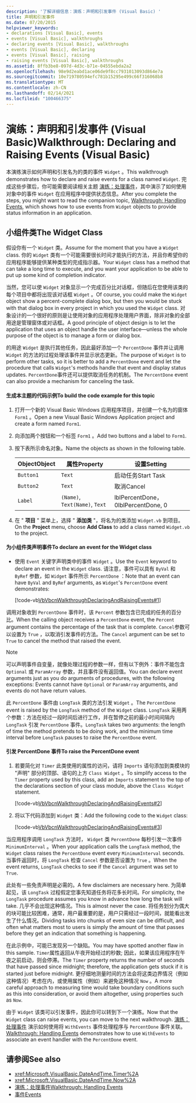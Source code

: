 ```yaml
---
description: '了解详细信息：演练：声明和引发事件 (Visual Basic) '
title: 声明和引发事件
ms.date: 07/20/2015
helpviewer_keywords:
- declarations [Visual Basic], events
- events [Visual Basic], walkthroughs
- declaring events [Visual Basic], walkthroughs
- events [Visual Basic], declaring
- events [Visual Basic], raising
- raising events [Visual Basic], walkthroughs
ms.assetid: 8ffb3be8-097d-4d3c-b71e-04555ebda2a2
ms.openlocfilehash: 98e9d2eabd1ace06de9f8cc7931013093d864e7a
ms.sourcegitcommit: 10e719780594efc781b15295e499c66f316068b8
ms.translationtype: MT
ms.contentlocale: zh-CN
ms.lasthandoff: 02/14/2021
ms.locfileid: "100466375"
---
```

# <a name="walkthrough-declaring-and-raising-events-visual-basic"></a><span data-ttu-id="b9f59-103">演练：声明和引发事件 (Visual Basic)</span><span class="sxs-lookup"><span data-stu-id="b9f59-103">Walkthrough: Declaring and Raising Events (Visual Basic)</span></span>

<span data-ttu-id="b9f59-104">本演练演示如何声明和引发名为的类的事件 `Widget` 。</span><span class="sxs-lookup"><span data-stu-id="b9f59-104">This walkthrough demonstrates how to declare and raise events for a class named `Widget`.</span></span> <span data-ttu-id="b9f59-105">完成这些步骤后，你可能需要阅读相关主题 [演练：处理事件](walkthrough-handling-events.md)，其中演示了如何使用对象中的事件 `Widget` 在应用程序中提供状态信息。</span><span class="sxs-lookup"><span data-stu-id="b9f59-105">After you complete the steps, you might want to read the companion topic, [Walkthrough: Handling Events](walkthrough-handling-events.md), which shows how to use events from `Widget` objects to provide status information in an application.</span></span>  
  
## <a name="the-widget-class"></a><span data-ttu-id="b9f59-106">小组件类</span><span class="sxs-lookup"><span data-stu-id="b9f59-106">The Widget Class</span></span>  

 <span data-ttu-id="b9f59-107">假设你有一个 `Widget` 类。</span><span class="sxs-lookup"><span data-stu-id="b9f59-107">Assume for the moment that you have a `Widget` class.</span></span> <span data-ttu-id="b9f59-108">你的 `Widget` 类有一个可能需要很长时间才能执行的方法，并且你希望你的应用程序能够提供某种类型的完成指示器。</span><span class="sxs-lookup"><span data-stu-id="b9f59-108">Your `Widget` class has a method that can take a long time to execute, and you want your application to be able to put up some kind of completion indicator.</span></span>  
  
 <span data-ttu-id="b9f59-109">当然，您可以使 `Widget` 对象显示一个完成百分比对话框，但随后在您使用该类的每个项目中都将出现该对话框 `Widget` 。</span><span class="sxs-lookup"><span data-stu-id="b9f59-109">Of course, you could make the `Widget` object show a percent-complete dialog box, but then you would be stuck with that dialog box in every project in which you used the `Widget` class.</span></span> <span data-ttu-id="b9f59-110">对象设计的一个很好的原则是让使用对象的应用程序处理用户界面，除非对象的全部用途是管理窗体或对话框。</span><span class="sxs-lookup"><span data-stu-id="b9f59-110">A good principle of object design is to let the application that uses an object handle the user interface—unless the whole purpose of the object is to manage a form or dialog box.</span></span>  
  
 <span data-ttu-id="b9f59-111">的用途 `Widget` 是执行其他任务，因此最好添加一个 `PercentDone` 事件并让调用 `Widget` 的方法的过程处理该事件并显示状态更新。</span><span class="sxs-lookup"><span data-stu-id="b9f59-111">The purpose of `Widget` is to perform other tasks, so it is better to add a `PercentDone` event and let the procedure that calls `Widget`'s methods handle that event and display status updates.</span></span> <span data-ttu-id="b9f59-112">`PercentDone`事件还可以提供取消任务的机制。</span><span class="sxs-lookup"><span data-stu-id="b9f59-112">The `PercentDone` event can also provide a mechanism for canceling the task.</span></span>  
  
#### <a name="to-build-the-code-example-for-this-topic"></a><span data-ttu-id="b9f59-113">生成本主题的代码示例</span><span class="sxs-lookup"><span data-stu-id="b9f59-113">To build the code example for this topic</span></span>  
  
1. <span data-ttu-id="b9f59-114">打开一个新的 Visual Basic Windows 应用程序项目，并创建一个名为的窗体 `Form1` 。</span><span class="sxs-lookup"><span data-stu-id="b9f59-114">Open a new Visual Basic Windows Application project and create a form named `Form1`.</span></span>  
  
2. <span data-ttu-id="b9f59-115">向添加两个按钮和一个标签 `Form1` 。</span><span class="sxs-lookup"><span data-stu-id="b9f59-115">Add two buttons and a label to `Form1`.</span></span>  
  
3. <span data-ttu-id="b9f59-116">按下表所示命名对象。</span><span class="sxs-lookup"><span data-stu-id="b9f59-116">Name the objects as shown in the following table.</span></span>  
  
    |<span data-ttu-id="b9f59-117">Object</span><span class="sxs-lookup"><span data-stu-id="b9f59-117">Object</span></span>|<span data-ttu-id="b9f59-118">属性</span><span class="sxs-lookup"><span data-stu-id="b9f59-118">Property</span></span>|<span data-ttu-id="b9f59-119">设置</span><span class="sxs-lookup"><span data-stu-id="b9f59-119">Setting</span></span>|  
    |------------|--------------|-------------|  
    |`Button1`|`Text`|<span data-ttu-id="b9f59-120">启动任务</span><span class="sxs-lookup"><span data-stu-id="b9f59-120">Start Task</span></span>|  
    |`Button2`|`Text`|<span data-ttu-id="b9f59-121">取消</span><span class="sxs-lookup"><span data-stu-id="b9f59-121">Cancel</span></span>|  
    |`Label`|<span data-ttu-id="b9f59-122">`(Name)`, `Text`</span><span class="sxs-lookup"><span data-stu-id="b9f59-122">`(Name)`, `Text`</span></span>|<span data-ttu-id="b9f59-123">lblPercentDone，0</span><span class="sxs-lookup"><span data-stu-id="b9f59-123">lblPercentDone, 0</span></span>|  
  
4. <span data-ttu-id="b9f59-124">在 " **项目** " 菜单上，选择 " **添加类** "，将名为的类添加 `Widget.vb` 到项目。</span><span class="sxs-lookup"><span data-stu-id="b9f59-124">On the **Project** menu, choose **Add Class** to add a class named `Widget.vb` to the project.</span></span>  
  
#### <a name="to-declare-an-event-for-the-widget-class"></a><span data-ttu-id="b9f59-125">为小组件类声明事件</span><span class="sxs-lookup"><span data-stu-id="b9f59-125">To declare an event for the Widget class</span></span>  
  
- <span data-ttu-id="b9f59-126">使用 `Event` 关键字声明类中的事件 `Widget` 。</span><span class="sxs-lookup"><span data-stu-id="b9f59-126">Use the `Event` keyword to declare an event in the `Widget` class.</span></span> <span data-ttu-id="b9f59-127">请注意，事件可以具有 `ByVal` 和 `ByRef` 参数，如 `Widget` 事件所示 `PercentDone` ：</span><span class="sxs-lookup"><span data-stu-id="b9f59-127">Note that an event can have `ByVal` and `ByRef` arguments, as `Widget`'s `PercentDone` event demonstrates:</span></span>  
  
     [!code-vb[VbVbcnWalkthroughDeclaringAndRaisingEvents#1](~/samples/snippets/visualbasic/VS_Snippets_VBCSharp/VbVbcnWalkthroughDeclaringAndRaisingEvents/VB/Widget.vb#1)]  
  
 <span data-ttu-id="b9f59-128">调用对象收到 `PercentDone` 事件时，该 `Percent` 参数包含已完成的任务的百分比。</span><span class="sxs-lookup"><span data-stu-id="b9f59-128">When the calling object receives a `PercentDone` event, the `Percent` argument contains the percentage of the task that is complete.</span></span> <span data-ttu-id="b9f59-129">`Cancel`参数可以设置为 `True` ，以取消引发事件的方法。</span><span class="sxs-lookup"><span data-stu-id="b9f59-129">The `Cancel` argument can be set to `True` to cancel the method that raised the event.</span></span>  
  
> [!NOTE]
> <span data-ttu-id="b9f59-130">可以声明事件自变量，就像处理过程的参数一样，但有以下例外：事件不能包含 `Optional` 或 `ParamArray` 参数，并且事件没有返回值。</span><span class="sxs-lookup"><span data-stu-id="b9f59-130">You can declare event arguments just as you do arguments of procedures, with the following exceptions: Events cannot have `Optional` or `ParamArray` arguments, and events do not have return values.</span></span>  
  
 <span data-ttu-id="b9f59-131">此 `PercentDone` 事件由 `LongTask` 类的方法引发 `Widget` 。</span><span class="sxs-lookup"><span data-stu-id="b9f59-131">The `PercentDone` event is raised by the `LongTask` method of the `Widget` class.</span></span> <span data-ttu-id="b9f59-132">`LongTask` 采用两个参数：方法在经过一段时间后进行工作，并在暂停之前的最小时间间隔内 `LongTask` 引发 `PercentDone` 事件。</span><span class="sxs-lookup"><span data-stu-id="b9f59-132">`LongTask` takes two arguments: the length of time the method pretends to be doing work, and the minimum time interval before `LongTask` pauses to raise the `PercentDone` event.</span></span>  
  
#### <a name="to-raise-the-percentdone-event"></a><span data-ttu-id="b9f59-133">引发 PercentDone 事件</span><span class="sxs-lookup"><span data-stu-id="b9f59-133">To raise the PercentDone event</span></span>  
  
1. <span data-ttu-id="b9f59-134">若要简化对 `Timer` 此类使用的属性的访问，请将 `Imports` 语句添加到类模块的 "声明" 部分的顶部、语句的上方 `Class Widget` 。</span><span class="sxs-lookup"><span data-stu-id="b9f59-134">To simplify access to the `Timer` property used by this class, add an `Imports` statement to the top of the declarations section of your class module, above the `Class Widget` statement.</span></span>  
  
     [!code-vb[VbVbcnWalkthroughDeclaringAndRaisingEvents#2](~/samples/snippets/visualbasic/VS_Snippets_VBCSharp/VbVbcnWalkthroughDeclaringAndRaisingEvents/VB/Widget.vb#2)]  
  
2. <span data-ttu-id="b9f59-135">将以下代码添加到 `Widget` 类：</span><span class="sxs-lookup"><span data-stu-id="b9f59-135">Add the following code to the `Widget` class:</span></span>  
  
     [!code-vb[VbVbcnWalkthroughDeclaringAndRaisingEvents#3](~/samples/snippets/visualbasic/VS_Snippets_VBCSharp/VbVbcnWalkthroughDeclaringAndRaisingEvents/VB/Widget.vb#3)]  
  
 <span data-ttu-id="b9f59-136">当应用程序调用 `LongTask` 方法时， `Widget` 类 `PercentDone` 每秒引发一次事件 `MinimumInterval` 。</span><span class="sxs-lookup"><span data-stu-id="b9f59-136">When your application calls the `LongTask` method, the `Widget` class raises the `PercentDone` event every `MinimumInterval` seconds.</span></span> <span data-ttu-id="b9f59-137">当事件返回时，将 `LongTask` 检查 `Cancel` 参数是否设置为 `True` 。</span><span class="sxs-lookup"><span data-stu-id="b9f59-137">When the event returns, `LongTask` checks to see if the `Cancel` argument was set to `True`.</span></span>  
  
 <span data-ttu-id="b9f59-138">此处有一些免责声明是必需的。</span><span class="sxs-lookup"><span data-stu-id="b9f59-138">A few disclaimers are necessary here.</span></span> <span data-ttu-id="b9f59-139">为简单起见，该 `LongTask` 过程假定您事先知道任务将花多长时间。</span><span class="sxs-lookup"><span data-stu-id="b9f59-139">For simplicity, the `LongTask` procedure assumes you know in advance how long the task will take.</span></span> <span data-ttu-id="b9f59-140">几乎不会出现这种情况。</span><span class="sxs-lookup"><span data-stu-id="b9f59-140">This is almost never the case.</span></span> <span data-ttu-id="b9f59-141">将任务划分为偶大的块可能比较困难，通常，用户最重要的是，用户只需经过一段时间，就能看出发生了什么情况。</span><span class="sxs-lookup"><span data-stu-id="b9f59-141">Dividing tasks into chunks of even size can be difficult, and often what matters most to users is simply the amount of time that passes before they get an indication that something is happening.</span></span>  
  
 <span data-ttu-id="b9f59-142">在此示例中，可能已发现另一个缺陷。</span><span class="sxs-lookup"><span data-stu-id="b9f59-142">You may have spotted another flaw in this sample.</span></span> <span data-ttu-id="b9f59-143">`Timer`属性返回从午夜开始经过的秒数; 因此，如果该应用程序在午夜之前启动，则会停滞。</span><span class="sxs-lookup"><span data-stu-id="b9f59-143">The `Timer` property returns the number of seconds that have passed since midnight; therefore, the application gets stuck if it is started just before midnight.</span></span> <span data-ttu-id="b9f59-144">更仔细地测量时间的方法会将这类边界情况（例如这种情况）考虑在内，或使用属性（例如）来避免这种情况 `Now` 。</span><span class="sxs-lookup"><span data-stu-id="b9f59-144">A more careful approach to measuring time would take boundary conditions such as this into consideration, or avoid them altogether, using properties such as `Now`.</span></span>  
  
 <span data-ttu-id="b9f59-145">由于 `Widget` 该类可以引发事件，因此你可以转到下一个演练。</span><span class="sxs-lookup"><span data-stu-id="b9f59-145">Now that the `Widget` class can raise events, you can move to the next walkthrough.</span></span> <span data-ttu-id="b9f59-146">[演练：处理事件](walkthrough-handling-events.md) 演示如何使用将 `WithEvents` 事件处理程序与 `PercentDone` 事件关联。</span><span class="sxs-lookup"><span data-stu-id="b9f59-146">[Walkthrough: Handling Events](walkthrough-handling-events.md) demonstrates how to use `WithEvents` to associate an event handler with the `PercentDone` event.</span></span>  
  
## <a name="see-also"></a><span data-ttu-id="b9f59-147">请参阅</span><span class="sxs-lookup"><span data-stu-id="b9f59-147">See also</span></span>

- <xref:Microsoft.VisualBasic.DateAndTime.Timer%2A>
- <xref:Microsoft.VisualBasic.DateAndTime.Now%2A>
- [<span data-ttu-id="b9f59-148">演练：处理事件</span><span class="sxs-lookup"><span data-stu-id="b9f59-148">Walkthrough: Handling Events</span></span>](walkthrough-handling-events.md)
- [<span data-ttu-id="b9f59-149">事件</span><span class="sxs-lookup"><span data-stu-id="b9f59-149">Events</span></span>](index.md)
